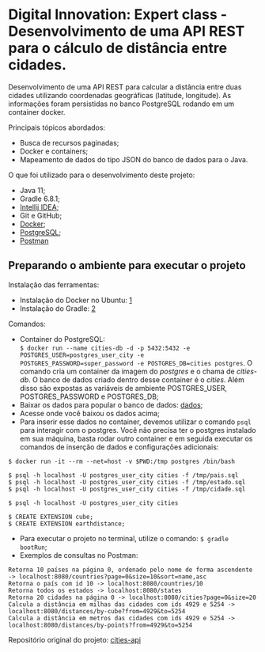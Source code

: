 # Digital Innovation: Expert class - Desenvolvimento de uma API REST para o cálculo de distância entre cidades.

Desenvolvimento de uma API REST para calcular a distância entre duas cidades utilizando coordenadas geográficas (latitude, longitude). As informações foram persistidas no banco PostgreSQL rodando em um container docker.

Principais tópicos abordados:
- Busca de recursos paginadas;
- Docker e containers;
- Mapeamento de dados do tipo JSON do banco de dados para o Java.

O que foi utilizado para o desenvolvimento deste projeto:
- Java 11;
- Gradle 6.8.1;
- [Intellij IDEA](https://www.jetbrains.com/pt-br/idea/);
- Git e GitHub;
- [Docker](https://www.docker.com/get-started);
- [PostgreSQL](https://www.postgresql.org/);
- [Postman](https://www.postman.com/)

## Preparando o ambiente para executar o projeto

Instalação das ferramentas:
- Instalação do Docker no Ubuntu: [1](https://www.digitalocean.com/community/tutorials/how-to-install-and-use-docker-on-ubuntu-20-04-pt)
- Instalação do Gradle: [2](https://gradle.org/install/)

Comandos:
- Container do PostgreSQL: \
`$ docker run --name cities-db -d -p 5432:5432 -e POSTGRES_USER=postgres_user_city -e POSTGRES_PASSWORD=super_password -e POSTGRES_DB=cities postgres`. O comando cria um container da imagem do *postgres* e o chama de *cities-db*. O banco de dados criado dentro desse container é o *cities*. Além disso são expostas as variáveis de ambiente POSTGRES_USER, POSTGRES_PASSWORD e POSTGRES_DB;
- Baixar os dados para popular o banco de dados: [dados](https://github.com/chinnonsantos/sql-paises-estados-cidades/tree/master/PostgreSQL);
- Acesse onde você baixou os dados acima;
- Para inserir esse dados no container, devemos utilizar o comando `psql` para interagir com o postgres. Você não precisa ter o postgres instalado em sua máquina, basta rodar outro container e em seguida executar os comandos de inserção de dados e configurações adicionais:
```
$ docker run -it --rm --net=host -v $PWD:/tmp postgres /bin/bash

$ psql -h localhost -U postgres_user_city cities -f /tmp/pais.sql
$ psql -h localhost -U postgres_user_city cities -f /tmp/estado.sql
$ psql -h localhost -U postgres_user_city cities -f /tmp/cidade.sql

$ psql -h localhost -U postgres_user_city cities

$ CREATE EXTENSION cube; 
$ CREATE EXTENSION earthdistance;
```
- Para executar o projeto no terminal, utilize o comando: `$ gradle bootRun`;
- Exemplos de consultas no Postman:  
```
Retorna 10 países na página 0, ordenado pelo nome de forma ascendente -> localhost:8080/countries?page=0&size=10&sort=name,asc
Retorna o país com id 10 -> localhost:8080/countries/10
Retorna todos os estados -> localhost:8080/states
Retorna 20 cidades na página 0 -> localhost:8080/cities?page=0&size=20
Calcula a distância em milhas das cidades com ids 4929 e 5254 -> localhost:8080/distances/by-cube?from=4929&to=5254
Calcula a distância em metros das cidades com ids 4929 e 5254 -> localhost:8080/distances/by-points?from=4929&to=5254
```

Repositório original do projeto: [cities-api](https://github.com/andrelugomes/digital-innovation-one/tree/master/cities-api)
